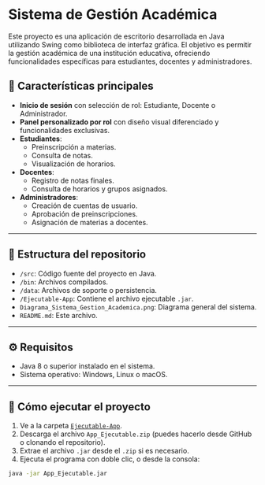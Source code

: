 # Sistema de Gestión Académica

Este proyecto es una aplicación de escritorio desarrollada en Java utilizando Swing como biblioteca de interfaz gráfica. El objetivo es permitir la gestión académica de una institución educativa, ofreciendo funcionalidades específicas para estudiantes, docentes y administradores.

## 📌 Características principales

- **Inicio de sesión** con selección de rol: Estudiante, Docente o Administrador.
- **Panel personalizado por rol** con diseño visual diferenciado y funcionalidades exclusivas.
- **Estudiantes**:
  - Preinscripción a materias.
  - Consulta de notas.
  - Visualización de horarios.
- **Docentes**:
  - Registro de notas finales.
  - Consulta de horarios y grupos asignados.
- **Administradores**:
  - Creación de cuentas de usuario.
  - Aprobación de preinscripciones.
  - Asignación de materias a docentes.

---

## 📁 Estructura del repositorio

- `/src`: Código fuente del proyecto en Java.
- `/bin`: Archivos compilados.
- `/data`: Archivos de soporte o persistencia.
- `/Ejecutable-App`: Contiene el archivo ejecutable `.jar`.
- `Diagrama_Sistema_Gestion_Academica.png`: Diagrama general del sistema.
- `README.md`: Este archivo.

---

## ⚙️ Requisitos

- Java 8 o superior instalado en el sistema.
- Sistema operativo: Windows, Linux o macOS.

---

## 🚀 Cómo ejecutar el proyecto

1. Ve a la carpeta [`Ejecutable-App`](./Ejectuable-App).
2. Descarga el archivo `App_Ejecutable.zip` (puedes hacerlo desde GitHub o clonando el repositorio).
3. Extrae el archivo `.jar` desde el `.zip` si es necesario.
4. Ejecuta el programa con doble clic, o desde la consola:

```bash
java -jar App_Ejecutable.jar
